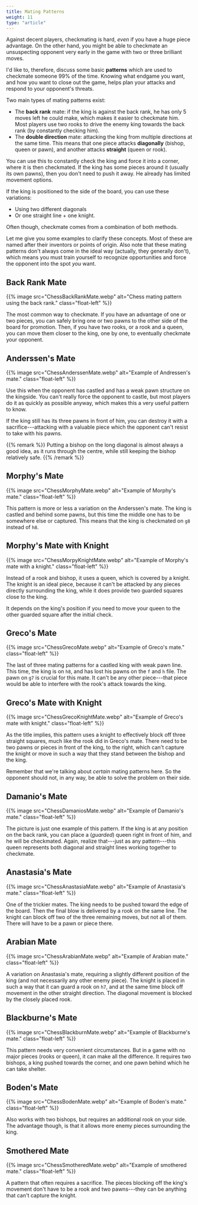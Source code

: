 ```yaml
---
title: Mating Patterns
weight: 11
type: "article"
---
```


Against decent players, checkmating is hard, *even* if you have a huge piece advantage. On the other hand, you might be able to checkmate an unsuspecting opponent very early in the game with two or three brilliant moves. 

I'd like to, therefore, discuss some basic **patterns** which are used to checkmate someone 99% of the time. Knowing what endgame you want, and how you want to close out the game, helps plan your attacks and respond to your opponent's threats.

Two main types of mating patterns exist:

-   The **back rank** mate: if the king is against the back rank, he has only 5 moves left he could make, which makes it easier to checkmate him. Most players use two rooks to drive the enemy king towards the back rank (by constantly checking him).
-   The **double direction** mate: attacking the king from multiple directions at the same time. This means that one piece attacks **diagonally** (bishop, queen or pawn), and another attacks **straight** (queen or rook). 

You can use this to constantly check the king and force it into a corner, where it is then checkmated. If the king has some pieces around it (usually its own pawns), then you don't need to push it away. He already has limited movement options.

If the king is positioned to the side of the board, you can use these variations:

* Using two different diagonals
* Or one straight line + one knight. 

Often though, checkmate comes from a combination of both methods.

Let me give you some examples to clarify these concepts. Most of these are named after their inventors or points of origin. Also note that these mating patterns don't always come in the ideal way (actually, they generally don't), which means you must train yourself to recognize opportunities and force the opponent into the spot _you_ want.

## Back Rank Mate

{{% image src="ChessBackRankMate.webp" alt="Chess mating pattern using the back rank." class="float-left" %}}

The most common way to checkmate. If you have an advantage of one or two pieces, you can safely bring one or two pawns to the other side of the board for promotion. Then, if you have two rooks, or a rook and a queen, you can move them closer to the king, one by one, to eventually checkmate your opponent.

<div class="float-clear"></div>

## Anderssen's Mate

{{% image src="ChessAnderssenMate.webp" alt="Example of Andressen's mate." class="float-left" %}}

Use this when the opponent has castled and has a weak pawn structure on the kingside. You can't really force the opponent to castle, but most players do it as quickly as possible anyway, which makes this a very useful pattern to know. 

If the king still has its three pawns in front of him, you can destroy it with a sacrifice---attacking with a valuable piece which the opponent can't resist to take with his pawns.

{{% remark %}}
Putting a bishop on the long diagonal is almost always a good idea, as it runs through the centre, while still keeping the bishop relatively safe.
{{% /remark %}}

<div class="float-clear"></div>

## Morphy's Mate

{{% image src="ChessMorphyMate.webp" alt="Example of Morphy's mate." class="float-left" %}}

This pattern is more or less a variation on the Anderssen's mate. The king is castled and behind some pawns, but this time the middle one has to be somewhere else or captured. This means that the king is checkmated on `g8` instead of `h8`.

<div class="float-clear"></div>

## Morphy's Mate with Knight

{{% image src="ChessMorpyKnightMate.webp" alt="Example of Morphy's mate with a knight." class="float-left" %}}

Instead of a rook and bishop, it uses a queen, which is covered by a knight. The knight is an ideal piece, because it can't be attacked by any pieces directly surrounding the king, while it does provide two guarded squares close to the king. 

It depends on the king's position if you need to move your queen to the other guarded square after the initial check.

<div class="float-clear"></div>

## Greco's Mate

{{% image src="ChessGrecoMate.webp" alt="Example of Greco's mate." class="float-left" %}}

The last of three mating patterns for a castled king with weak pawn line. This time, the king is on `h8`, and has lost his pawns on the `f` and `h` file. The pawn on `g7` is crucial for this mate. It can't be any other piece---that piece would be able to interfere with the rook's attack towards the king.

<div class="float-clear"></div>

## Greco's Mate with Knight

{{% image src="ChessGrecoKnightMate.webp" alt="Example of Greco's mate with knight." class="float-left" %}}

As the title implies, this pattern uses a knight to effectively block off three straight squares, much like the rook did in Greco's mate. There need to be two pawns or pieces in front of the king, to the right, which can't capture the knight or move in such a way that they stand between the bishop and the king. 

Remember that we're talking about *certain* mating patterns here. So the opponent should not, in any way, be able to solve the problem on their side.

<div class="float-clear"></div>

## Damanio's Mate

{{% image src="ChessDamaniosMate.webp" alt="Example of Damanio's mate." class="float-left" %}}

The picture is just one example of this pattern. If the king is at any position on the back rank, you can place a (*guarded*) queen right in front of him, and he will be checkmated. Again, realize that---just as any pattern---this queen represents both diagonal and straight lines working together to checkmate.

<div class="float-clear"></div>

## Anastasia's Mate

{{% image src="ChessAnastasiaMate.webp" alt="Example of Anastasia's mate." class="float-left" %}}

One of the trickier mates. The king needs to be pushed toward the edge of the board. Then the final blow is delivered by a rook on the same line. The knight can block off two of the three remaining moves, but not all of them. There will have to be a pawn or piece there.

<div class="float-clear"></div>

## Arabian Mate

{{% image src="ChessArabianMate.webp" alt="Example of Arabian mate." class="float-left" %}}

A variation on Anastasia's mate, requiring a slightly different position of the king (and not necessarily any other enemy piece). The knight is placed in such a way that it can guard a rook on `h7`, and at the same time block off movement in the other straight direction. The diagonal movement is blocked by the closely placed rook.

<div class="float-clear"></div>

## Blackburne's Mate

{{% image src="ChessBlackburnMate.webp" alt="Example of Blackburne's mate." class="float-left" %}}

This pattern needs very convenient circumstances. But in a game with no major pieces (rooks or queen), it can make all the difference. It requires two bishops, a king pushed towards the corner, and one pawn behind which he can take shelter.

<div class="float-clear"></div>

## Boden's Mate

{{% image src="ChessBodenMate.webp" alt="Example of Boden's mate." class="float-left" %}}

Also works with two bishops, but requires an additional rook on your side. The advantage though, is that it allows more enemy pieces surrounding the king.

<div class="float-clear"></div>

## Smothered Mate

{{% image src="ChessSmotheredMate.webp" alt="Example of smothered mate." class="float-left" %}}

A pattern that often requires a sacrifice. The pieces blocking off the king's movement don't have to be a rook and two pawns---they can be anything that can't capture the knight.

<div class="float-clear"></div>